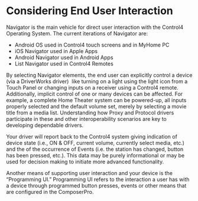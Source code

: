 #  Considering End User Interaction

Navigator is the main vehicle for direct user interaction with the Control4 Operating System. The current iterations of Navigator are:

- Android OS used in Control4 touch screens and in MyHome PC
- iOS Navigator used in Apple Apps
- Android Navigator used in Android Apps
- List Navigator used in Control4 Remotes

By selecting Navigator elements, the end user can explicitly control a device (via a DriverWorks driver)  like turning on a light using the light icon from a Touch Panel or changing inputs on a receiver using a Control4 remote. Additionally, implicit control of one or many devices can be affected. For example, a complete Home Theater system can be powered-up, all inputs properly selected and the default volume set, merely by selecting a movie title from a media list. Understanding how Proxy and Protocol drivers participate in these and other interoperability scenarios are key to developing dependable drivers.

Your driver will report back to the Control4 system giving indication of device state (i.e., ON & OFF, current volume, currently select media, etc.) and the of the occurrence of Events (i.e. the station has changed, button has been pressed, etc.). This data may be purely informational or may be used for decision making to initiate more advanced functionality.

Another means of supporting user interaction and your device is the “Programming UI.” Programming UI refers to the interaction a user has with a device through programmed button presses, events or other means that are configured in the ComposerPro.